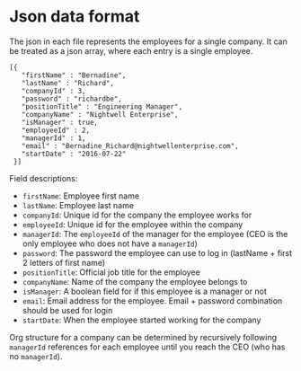 # Json data format

The json in each file represents the employees for a single company.  It can be
treated as a json array, where each entry is a single employee.
```
[{
   "firstName" : "Bernadine",
   "lastName" : "Richard",
   "companyId" : 3,
   "password" : "richardbe",
   "positionTitle" : "Engineering Manager",
   "companyName" : "Nightwell Enterprise",
   "isManager" : true,
   "employeeId" : 2,
   "managerId" : 1,
   "email" : "Bernadine_Richard@nightwellenterprise.com",
   "startDate" : "2016-07-22"
 }]
```

Field descriptions:
- `firstName`: Employee first name
- `lastName`: Employee last name
- `companyId`: Unique id for the company the employee works for
- `employeeId`: Unique id for the employee within the company
- `managerId`: The `employeeId` of the manager for the employee (CEO is the only employee who does not have a `managerId`)
- `password`: The password the employee can use to log in (lastName + first 2 letters of first name)
- `positionTitle`: Official job title for the employee
- `companyName`: Name of the company the employee belongs to
- `isManager`: A boolean field for if this employee is a manager or not
- `email`: Email address for the employee.  Email + password combination should be used for login
- `startDate`: When the employee started working for the company

Org structure for a company can be determined by recursively following `managerId` references for each
employee until you reach the CEO (who has no `managerId`).
